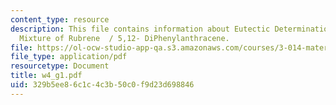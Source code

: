 ```yaml
---
content_type: resource
description: This file contains information about Eutectic Determination of a Binary
  Mixture of Rubrene  / 5,12- DiPhenylanthracene.
file: https://ol-ocw-studio-app-qa.s3.amazonaws.com/courses/3-014-materials-laboratory-fall-2006/329b5ee86c1c4c3b50c0f9d23d698846_w4_g1.pdf
file_type: application/pdf
resourcetype: Document
title: w4_g1.pdf
uid: 329b5ee8-6c1c-4c3b-50c0-f9d23d698846
---
```

